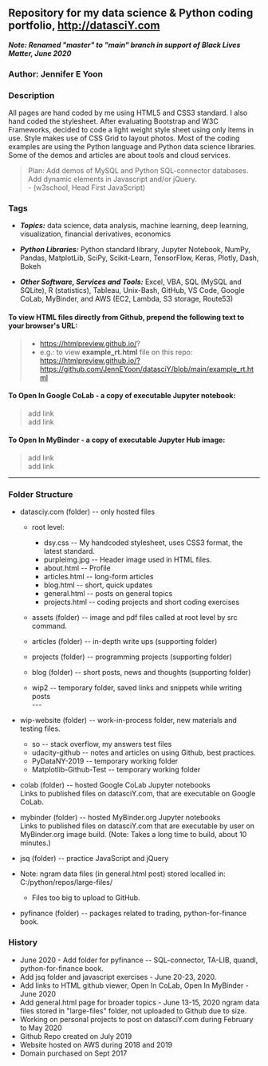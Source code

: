 ## Repository for my data science & Python coding portfolio, http://datasciY.com  

***Note: Renamed "master" to "main" branch in support of Black Lives Matter, June 2020***

### Author: Jennifer E Yoon  

### Description  

All pages are hand coded by me using HTML5 and CSS3 standard.  I also hand coded the stylesheet.  After evaluating Bootstrap and W3C  Frameworks, decided to code a light weight style sheet using only items in use.  Style makes use of CSS Grid to layout photos.  Most of the coding examples are using the Python language and Python data science libraries.  Some of the demos and articles are about tools and cloud services.  

>Plan:  Add demos of MySQL and Python SQL-connector databases.  
>       Add dynamic elements in Javascript and/or jQuery.  
>       - (w3school, Head First JavaScript)  


### Tags  
  
 * ***Topics:*** data science, data analysis, machine learning, deep learning, visualization, financial derivatives, economics

 * ***Python Libraries:*** Python standard library, Jupyter Notebook, NumPy, Pandas, MatplotLib, SciPy, Scikit-Learn, TensorFlow, Keras, Plotly, Dash, Bokeh 
 
 * ***Other Software, Services and Tools:*** Excel, VBA, SQL (MySQL and SQLite), R (statistics), Tableau, Unix-Bash, GitHub, VS Code, Google CoLab, MyBinder, and AWS (EC2, Lambda, S3 storage, Route53)

#### To view HTML files directly from Github, prepend the following text to your browser's URL:  
>  - https://htmlpreview.github.io/?   
>  - e.g.: to view **example_rt.html** file on this repo:  
>    https://htmlpreview.github.io/?https://github.com/JennEYoon/datasciY/blob/main/example_rt.html

#### To Open In Google CoLab - a copy of executable Jupyter notebook:  
>  add link  
>  add link    

#### To Open In MyBinder - a copy of executable Jupyter Hub image:  
>  add link  
>  add link   

---   

### Folder Structure  

 * datasciy.com (folder) -- only hosted files
   * root level:
     - dsy.css -- My handcoded stylesheet, uses CSS3 format, the latest standard.
     - purpleimg.jpg -- Header image used in HTML files.
     - about.html -- Profile  
     - articles.html -- long-form articles  
     - blog.html -- short, quick updates  
     - general.html -- posts on general topics
     - projects.html -- coding projects and short coding exercises 

   * assets (folder) -- image and pdf files called at root level by src command.
   * articles (folder) -- in-depth write ups (supporting folder)
   * projects (folder) -- programming projects (supporting folder)
   * blog (folder) -- short posts, news and thoughts (supporting folder)  
   * wip2 -- temporary folder, saved links and snippets while writing posts    
   \-\-\-     
 * wip-website (folder) -- work-in-process folder, new materials and testing files.  
   * so -- stack overflow, my answers test files
   * udacity-github -- notes and articles on using Github, best practices.  
   * PyDataNY-2019 -- temporary working folder  
   * Matplotlib-Github-Test -- temporary working folder  
   
 * colab (folder) -- hosted Google CoLab Jupyter notebooks  
   Links to published files on datasciY.com, that are executable on Google CoLab.  
   
 * mybinder (folder) -- hosted MyBinder.org Jupyter notebooks    
   Links to published files on datasciY.com that are executable by user on MyBinder.org image build. (Note: Takes a long time to build, about 10 minutes.)
   
 * jsq (folder) -- practice JavaScript and jQuery    

 * Note: ngram data files (in general.html post) stored localled in:   
   C:/python/repos/large-files/   
   - Files too big to upload to GitHub.  
   
 * pyfinance (folder) -- packages related to trading, python-for-finance book.  

### History  
  * June 2020 - Add folder for pyfinance -- SQL-connector, TA-LIB, quandl, python-for-finance book.  
  * Add jsq folder and javascript exercises - June 20-23, 2020.  
  * Add links to HTML github viewer, Open In CoLab, Open In MyBinder - June 2020  
  * Add general.html page for broader topics - June 13-15, 2020 
    ngram data files stored in "large-files" folder, not uploaded to Github due to size.   
  * Working on personal projects to post on datasciY.com during February to May 2020  
  * Github Repo created on July 2019
  * Website hosted on AWS during 2018 and 2019
  * Domain purchased on Sept 2017  
